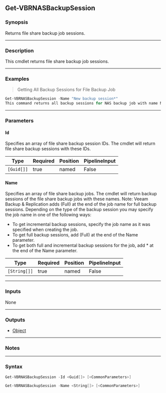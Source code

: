 Get-VBRNASBackupSession
-----------------------

### Synopsis
Returns file share backup job sessions.

---

### Description

This cmdlet returns file share backup job sessions.

---

### Examples
> Getting All Backup Sessions for File Backup Job

```PowerShell
Get-VBRNASBackupSession -Name "New backup session*"
This command returns all backup sessions for NAS backup job with name New backup session.
```

---

### Parameters
#### **Id**
Specifies an array of file share backup session IDs.  The cmdlet will return file share backup sessions with these IDs.

|Type      |Required|Position|PipelineInput|
|----------|--------|--------|-------------|
|`[Guid[]]`|true    |named   |False        |

#### **Name**
Specifies an array of file share backup jobs. The cmdlet will return backup sessions of the file share backup jobs with these names. Note: Veeam Backup & Replication adds (Full) at the end of the job name for full backup sessions. Depending on the type of the backup session you may specify the job name in one of the following ways:
* To get incremental backup sessions, specify the job name as it was specified when creating the job.
* To get full backup sessions, add (Full) at the end of the Name parameter.
* To get both full and incremental backup sessions for the job, add * at the end of the Name parameter.

|Type        |Required|Position|PipelineInput|
|------------|--------|--------|-------------|
|`[String[]]`|true    |named   |False        |

---

### Inputs
None

---

### Outputs
* [Object](https://learn.microsoft.com/en-us/dotnet/api/System.Object)

---

### Notes

---

### Syntax
```PowerShell
Get-VBRNASBackupSession -Id <Guid[]> [<CommonParameters>]
```
```PowerShell
Get-VBRNASBackupSession -Name <String[]> [<CommonParameters>]
```
